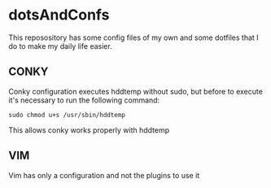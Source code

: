 # dotsAndConfs

This reposository has some config files of my own and some dotfiles that I do to make my daily life easier.

## CONKY
Conky configuration executes hddtemp without sudo, but before to execute it's necessary to run the following command: 
```
sudo chmod u+s /usr/sbin/hddtemp
``` 
This allows conky works properly with hddtemp

## VIM
Vim has only a configuration and not the plugins to use it
